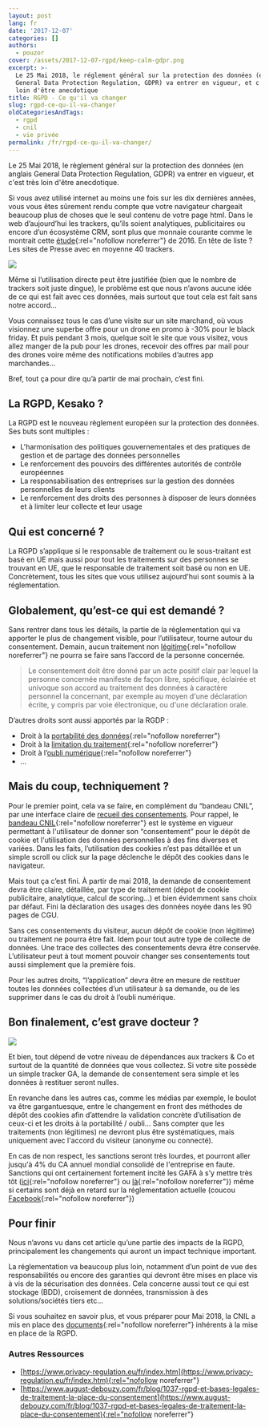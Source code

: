 ```yaml
---
layout: post
lang: fr
date: '2017-12-07'
categories: []
authors:
  - pouzor
cover: /assets/2017-12-07-rgpd/keep-calm-gdpr.png
excerpt: >-
  Le 25 Mai 2018, le réglement général sur la protection des données (en anglais
  General Data Protection Regulation, GDPR) va entrer en vigueur, et c'est très
  loin d'être anecdotique
title: RGPD - Ce qu'il va changer
slug: rgpd-ce-qu-il-va-changer
oldCategoriesAndTags:
  - rgpd
  - cnil
  - vie privée
permalink: /fr/rgpd-ce-qu-il-va-changer/
---
```


Le 25 Mai 2018, le règlement général sur la protection des données (en anglais General Data Protection Regulation, GDPR) va entrer en vigueur, et c'est très loin d'être anecdotique.

Si vous avez utilisé internet au moins une fois sur les dix dernières années, vous vous êtes sûrement rendu compte que votre navigateur chargeait beaucoup plus de choses que le seul contenu de votre page html.
Dans le web d’aujourd’hui les trackers, qu’ils soient analytiques, publicitaires ou encore d’un écosystème CRM, sont plus que monnaie courante comme le montrait cette [étude](http://www.lemonde.fr/pixels/article/2016/05/20/les-mouchards-d-un-million-de-sites-web-analyses_4923485_4408996.html){:rel="nofollow noreferrer"} de 2016.  En tête de liste ? Les sites de Presse avec en moyenne 40 trackers.


![]({{site.baseurl}}/assets/2017-12-07-rgpd/lemonde.JPG)


Même si l’utilisation directe peut être justifiée (bien que le nombre de trackers soit juste dingue), le problème est que nous n’avons aucune idée de ce qui est fait avec ces données, mais surtout que tout cela est fait sans notre accord...

Vous connaissez tous le cas d’une visite sur un site marchand, où vous visionnez une superbe offre pour un drone en promo à -30% pour le black friday. Et puis pendant 3 mois, quelque soit le site que vous visitez, vous allez manger de la pub pour les drones, recevoir des offres par mail pour des drones voire même des notifications mobiles d’autres app marchandes…

Bref, tout ça pour dire qu’à partir de mai prochain, c’est fini.


## La RGPD, Kesako ?

La RGPD est le nouveau règlement européen sur la protection des données.
Ses buts sont multiples :

- L'harmonisation des politiques gouvernementales et des pratiques de gestion et de partage des données personnelles
- Le renforcement des pouvoirs des différentes autorités de contrôle européennes
- La responsabilisation des entreprises sur la gestion des données personnelles de leurs clients
- Le renforcement des droits des personnes à disposer de leurs données et à limiter leur collecte et leur usage


## Qui est concerné ?

La RGPD s’applique si le responsable de traitement ou le sous-traitant est basé en UE mais aussi pour tout les traitements sur des personnes se trouvant en UE, que le responsable de traitement soit basé ou non en UE.
Concrètement, tous les sites que vous utilisez aujourd'hui sont soumis à la réglementation.


## Globalement, qu’est-ce qui est demandé ?

Sans rentrer dans tous les détails, la partie de la réglementation qui va apporter le plus de changement visible, pour l’utilisateur, tourne autour du consentement. Demain, aucun traitement non [légitime](https://www.gdpr-expert.eu/article.html?id=6#textesofficiels){:rel="nofollow noreferrer"} ne pourra se faire sans l’accord de la personne concernée.

> Le consentement doit être donné par un acte positif clair par lequel la personne concernée manifeste de façon libre, spécifique, éclairée et univoque son accord au traitement des données à caractère personnel la concernant, par exemple au moyen d'une déclaration écrite, y compris par voie électronique, ou d'une déclaration orale.


D’autres droits sont aussi apportés par la RGDP :

- Droit à la [portabilité des données](https://www.gdpr-expert.eu/article.html?id=20#textesofficiels){:rel="nofollow noreferrer"}
- Droit à la [limitation du traitement](https://www.gdpr-expert.eu/article.html?id=18#textesofficiels){:rel="nofollow noreferrer"}
- Droit à l’[oubli numérique](https://www.gdpr-expert.eu/article.html?id=17#textesofficiels){:rel="nofollow noreferrer"}
- …


## Mais du coup, techniquement ?

Pour le premier point, cela va se faire, en complément du “bandeau CNIL”, par une interface claire de [recueil des consentements](https://www.cnil.fr/fr/respecter-les-droits-des-personnes).
Pour rappel, le [bandeau CNIL](https://www.cnil.fr/fr/cookies-traceurs-que-dit-la-loi){:rel="nofollow noreferrer"} est le système en vigueur permettant à l'utilisateur de donner son “consentement” pour le dépôt de cookie et l'utilisation des données personnelles à des fins diverses et variées. Dans les faits, l’utilisation des cookies n’est pas détaillée et un simple scroll ou click sur la page déclenche le dépôt des cookies dans le navigateur.

Mais tout ça c’est fini. À partir de mai 2018, la demande de consentement devra être claire, détaillée, par type de traitement (dépot de cookie publicitaire, analytique, calcul de scoring…) et bien évidemment sans choix par défaut. Fini la déclaration des usages des données noyée dans les 90 pages de CGU.

Sans ces consentements du visiteur, aucun dépôt de cookie (non légitime) ou traitement ne pourra être fait. Idem pour tout autre type de collecte de données. Une trace des collectes des consentements devra être conservée. L’utilisateur peut à tout moment pouvoir changer ses consentements tout aussi simplement que la première fois.

Pour les autres droits, “l’application” devra être en mesure de restituer toutes les données collectées d’un utilisateur à sa demande, ou de les supprimer dans le cas du droit à l’oubli numérique.


## Bon finalement, c’est grave docteur ?

![]({{site.baseurl}}/assets/2017-12-07-rgpd/bugs.jpg)

Et bien, tout dépend de votre niveau de dépendances aux trackers & Co et surtout de la quantité de données que vous collectez. Si votre site possède un simple tracker GA, la demande de consentement sera simple et les données à restituer seront nulles.

En revanche dans les autres cas, comme les médias par exemple, le boulot va être gargantuesque, entre le changement en front des méthodes de dépôt des cookies afin d’attendre la validation concrète d’utilisation de ceux-ci et les droits à la portabilité / oubli… Sans compter que les traitements (non légitimes) ne devront plus être systématiques, mais uniquement avec l'accord du visiteur (anonyme ou connecté).

En cas de non respect, les sanctions seront très lourdes, et pourront aller jusqu'à 4% du CA annuel mondial consolidé de l'entreprise en faute. Sanctions qui ont certainement fortement incité les GAFA à s’y mettre très tôt ([ici](https://www.google.com/intl/fr_ca/cloud/security/gdpr/){:rel="nofollow noreferrer"} ou [là](https://www.microsoft.com/fr-fr/trustcenter/privacy/GDPR){:rel="nofollow noreferrer"}) même si certains sont déjà en retard sur la réglementation actuelle (coucou [Facebook](http://www.oxalia-technology.com/data-protection/2017/05/29/facebook-sanction-cnil-avant-et-apres-rgpd-de-150ke-a-1-1mde/){:rel="nofollow noreferrer"})


## Pour finir

Nous n’avons vu dans cet article qu’une partie des impacts de la RGPD, principalement les changements qui auront un impact technique important.

La réglementation va beaucoup plus loin, notamment d’un point de vue des responsabilités ou encore des garanties qui devront être mises en place vis à vis de la sécurisation des données.
Cela concerne aussi tout ce qui est stockage (BDD), croisement de données, transmission à des solutions/sociétés tiers etc...

Si vous souhaitez en savoir plus, et vous préparer pour Mai 2018, la CNIL a mis en place des [documents](https://www.cnil.fr/sites/default/files/atoms/files/pdf_6_etapes_interactifv2.pdf){:rel="nofollow noreferrer"} inhérents à la mise en place de la RGPD.

### Autres Ressources
- [https://www.privacy-regulation.eu/fr/index.htm](https://www.privacy-regulation.eu/fr/index.htm){:rel="nofollow noreferrer"}
- [https://www.august-debouzy.com/fr/blog/1037-rgpd-et-bases-legales-de-traitement-la-place-du-consentement](https://www.august-debouzy.com/fr/blog/1037-rgpd-et-bases-legales-de-traitement-la-place-du-consentement){:rel="nofollow noreferrer"}





